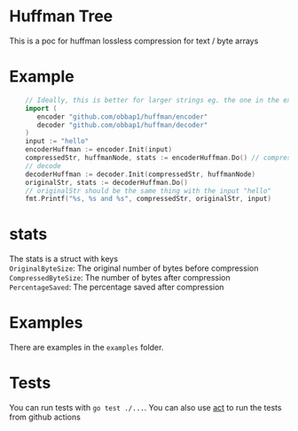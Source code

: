 # Huffman Tree
This is a poc for huffman lossless compression for text / byte arrays

# Example
```go
    // Ideally, this is better for larger strings eg. the one in the examples/example.go file
    import (
       encoder "github.com/obbap1/huffman/encoder"
       decoder "github.com/obbap1/huffman/decoder"
    )
    input := "hello"
    encoderHuffman := encoder.Init(input)
    compressedStr, huffmanNode, stats := encoderHuffman.Do() // compressedStr should be a string of bits. for example "1100101"
    // decode
    decoderHuffman := decoder.Init(compressedStr, huffmanNode)
    originalStr, stats := decoderHuffman.Do()
    // originalStr should be the same thing with the input "hello"
    fmt.Printf("%s, %s and %s", compressedStr, originalStr, input)

```

# stats 
The stats is a struct with keys <br>
`OriginalByteSize`: The original number of bytes before compression <br>
`CompressedByteSize`: The number of bytes after compression<br>
`PercentageSaved`: The percentage saved after compression <br>

# Examples
There are examples in the `examples` folder. 

# Tests
You can run tests with `go test ./...`. 
You can also use [act](https://github.com/nektos/act) to run the tests from github actions